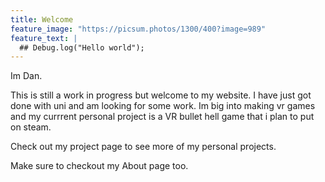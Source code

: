 ```yaml
---
title: Welcome
feature_image: "https://picsum.photos/1300/400?image=989"
feature_text: |
  ## Debug.log("Hello world");
---
```

Im Dan.


This is still a work in progress but welcome to my website. I have just got done with uni and am looking for some work.
Im big into making vr games and my currrent personal project is a VR bullet hell game that i plan to put on steam.

Check out my project page to see more of my personal projects.

Make sure to checkout my About page too.
